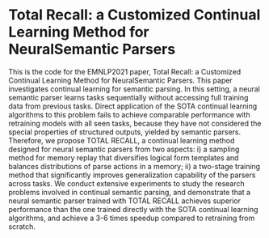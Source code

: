 # Total Recall: a Customized Continual Learning Method for NeuralSemantic Parsers
This is the code for the EMNLP2021 paper, Total Recall: a Customized Continual Learning Method for NeuralSemantic Parsers. This paper investigates continual learning for semantic parsing. In this setting, a neural semantic parser learns tasks sequentially without accessing full training data from previous tasks. Direct application of the SOTA continual learning algorithms to this problem fails to achieve comparable performance with retraining models with all seen tasks, because they have not considered the special properties of structured outputs, yielded by semantic parsers. Therefore, we propose TOTAL RECALL, a continual learning method designed for neural semantic parsers from two aspects: i) a sampling method for memory replay that diversifies logical form templates and balances distributions of parse actions in a memory; ii) a two-stage training method that significantly improves generalization capability of the parsers across tasks. We conduct extensive experiments to study the research problems involved in continual semantic parsing, and demonstrate that a neural semantic
parser trained with TOTAL RECALL achieves superior performance than the one trained directly with the SOTA continual learning algorithms, and achieve a 3-6 times speedup compared to retraining from scratch.
